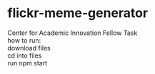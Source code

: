 # flickr-meme-generator
Center for Academic Innovation Fellow Task    
how to run:    
download files      
cd into files       
run npm start    
